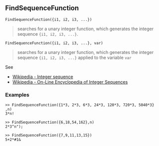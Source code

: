 ## FindSequenceFunction

```
FindSequenceFunction({i1, i2, i3, ...})
```

> searches for a unary integer function, which generates the integer sequence `{i1, i2, i3, ...}`. 

```
FindSequenceFunction({i1, i2, i3, ...}, var)
```

> searches for a unary integer function, which generates the integer sequence `{i1, i2, i3, ...}` applied to the variable `var`
  

See
* [Wikipedia - Integer sequence](https://en.wikipedia.org/wiki/Integer_sequence)
* [Wikipedia - On-Line Encyclopedia of Integer Sequences](https://simple.wikipedia.org/wiki/On-Line_Encyclopedia_of_Integer_Sequences)

### Examples

```
>> FindSequenceFunction({1*3, 2*3, 6*3, 24*3, 120*3, 720*3, 5040*3} ,n)
3*n!

>> FindSequenceFunction({6,18,54,162},n)
2*3^n"); 

>> FindSequenceFunction({7,9,11,13,15})
5+2*#1&
```
  